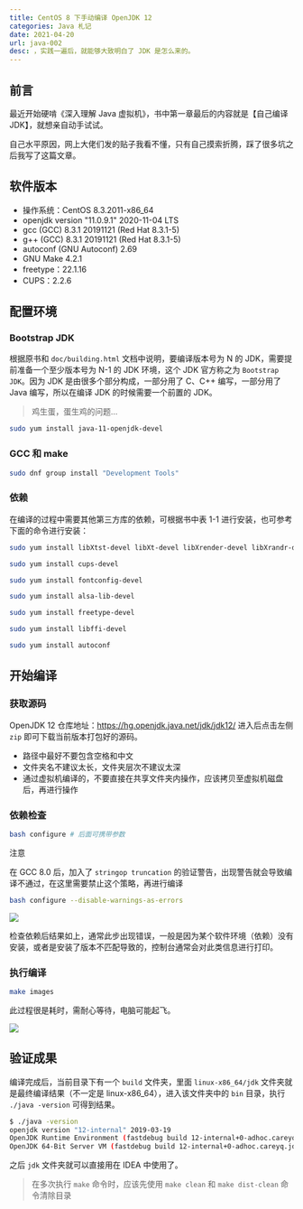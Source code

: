 ```yaml
---
title: CentOS 8 下手动编译 OpenJDK 12
categories: Java 札记
date: 2021-04-20
url: java-002
desc: ，实践一遍后，就能够大致明白了 JDK 是怎么来的。
---
```


## 前言

最近开始硬啃《深入理解 Java 虚拟机》，书中第一章最后的内容就是【自己编译 JDK】，就想亲自动手试试。

自己水平原因，网上大佬们发的贴子我看不懂，只有自己摸索折腾，踩了很多坑之后我写了这篇文章。

## 软件版本

- 操作系统：CentOS 8.3.2011-x86_64
- openjdk version "11.0.9.1" 2020-11-04 LTS
- gcc (GCC) 8.3.1 20191121 (Red Hat 8.3.1-5)
- g++ (GCC) 8.3.1 20191121 (Red Hat 8.3.1-5)
- autoconf (GNU Autoconf) 2.69
- GNU Make 4.2.1
- freetype：22.1.16
- CUPS：2.2.6

## 配置环境

### Bootstrap JDK

根据原书和 `doc/building.html` 文档中说明，要编译版本号为 N 的 JDK，需要提前准备一个至少版本号为 N-1 的 JDK 环境，这个 JDK 官方称之为 `Bootstrap JDK`。因为 JDK 是由很多个部分构成，一部分用了 C、C++ 编写，一部分用了 Java 编写，所以在编译 JDK 的时候需要一个前置的 JDK。

> 鸡生蛋，蛋生鸡的问题...

```bash
sudo yum install java-11-openjdk-devel
```

### GCC 和 make

```bash
sudo dnf group install "Development Tools"
```

### 依赖

在编译的过程中需要其他第三方库的依赖，可根据书中表 1-1 进行安装，也可参考下面的命令进行安装：

```bash
sudo yum install libXtst-devel libXt-devel libXrender-devel libXrandr-devel libXi-devel

sudo yum install cups-devel

sudo yum install fontconfig-devel

sudo yum install alsa-lib-devel

sudo yum install freetype-devel

sudo yum install libffi-devel

sudo yum install autoconf
```

## 开始编译

### 获取源码

OpenJDK 12 仓库地址：https://hg.openjdk.java.net/jdk/jdk12/
进入后点击左侧 `zip` 即可下载当前版本打包好的源码。


- 路径中最好不要包含空格和中文
- 文件夹名不建议太长，文件夹层次不建议太深
- 通过虚拟机编译的，不要直接在共享文件夹内操作，应该拷贝至虚拟机磁盘后，再进行操作


### 依赖检查

```bash
bash configure # 后面可携带参数
```

  注意 

在 GCC 8.0 后，加入了 `stringop truncation` 的验证警告，出现警告就会导致编译不通过，在这里需要禁止这个策略，再进行编译

```bash
bash configure --disable-warnings-as-errors
```

![](https://cdn.jsdelivr.net/gh/CareyQ/careyqx@master/article/25xndkoidvsw.png)

检查依赖后结果如上，通常此步出现错误，一般是因为某个软件环境（依赖）没有安装，或者是安装了版本不匹配导致的，控制台通常会对此类信息进行打印。

### 执行编译

```bash
make images
```

此过程很是耗时，需耐心等待，电脑可能起飞。

![](https://cdn.jsdelivr.net/gh/CareyQ/careyqx@master/article/4imzbimjjlo0.png)

## 验证成果

编译完成后，当前目录下有一个 `build` 文件夹，里面 `linux-x86_64/jdk` 文件夹就是最终编译结果（不一定是 linux-x86_64），进入该文件夹中的 `bin` 目录，执行 `./java -version` 可得到结果。

```bash
$ ./java -version
openjdk version "12-internal" 2019-03-19
OpenJDK Runtime Environment (fastdebug build 12-internal+0-adhoc.careyq.jdk12)
OpenJDK 64-Bit Server VM (fastdebug build 12-internal+0-adhoc.careyq.jdk12, mixed mode, sharing)
```

之后 `jdk` 文件夹就可以直接用在 IDEA 中使用了。

> 在多次执行 `make` 命令时，应该先使用 `make clean` 和 `make dist-clean` 命令清除目录

